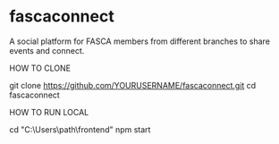 # fascaconnect
A social platform for FASCA members from different branches to share events and connect.

HOW TO CLONE 

git clone https://github.com/YOURUSERNAME/fascaconnect.git
cd fascaconnect

HOW TO RUN LOCAL 

cd "C:\Users\path\frontend"
npm start

